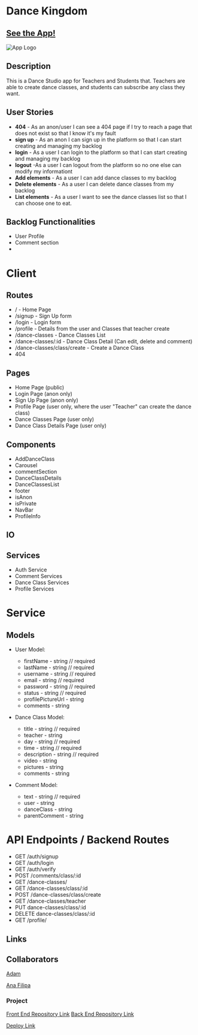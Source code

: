 
# Dance Kingdom

## [See the App!](https://dancekingdom.netlify.app/)

![App Logo](/assets/dancerlogo.png)

## Description

This is a Dance Studio app for Teachers and Students that. Teachers are able to create dance classes, and students can subscribe any class they want.
 
## User Stories

- **404** - As an anon/user I can see a 404 page if I try to reach a page that does not exist so that I know it's my fault
- **sign up** - As an anon I can sign up in the platform so that I can start creating and managing my backlog
- **login** - As a user I can login to the platform so that I can start creating and managing my backlog
- **logout** -As a user I can logout from the platform so no one else can modify my informationt
- **Add elements** - As a user I can add dance classes to my backlog
- **Delete elements** - As a user I can delete dance classes from my backlog
- **List elements** - As a user I want to see the dance classes list so that I can choose one to eat.

## Backlog Functionalities

- User Profile
- Comment section
- 

# Client

## Routes

- / - Home Page
- /signup - Sign Up form
- /login - Login form
- /profile - Details from the user and Classes that teacher create
- /dance-classes - Dance Classes List
- /dance-classes/:id - Dance Class Detail (Can edit, delete and comment)
- /dance-classes/class/create - Create a Dance Class
- 404

## Pages
- Home Page (public)
- Login Page (anon only)
- Sign Up Page (anon only)
- Profile Page (user only, where the user "Teacher" can create the dance class)
- Dance Classes Page (user only)
- Dance Class Details Page (user only)

## Components
- AddDanceClass
- Carousel
- commentSection
- DanceClassDetails
- DanceClassesList
- footer
- isAnon
- isPrivate
- NavBar
- ProfileInfo

## IO
## Services
- Auth Service
- Comment Services
- Dance Class Services
- Profile Services

# Service
## Models
- User Model:
    - firstName - string // required
    - lastName - string // required
    - username - string // required
    - email - string // required
    - password - string // required
    - status - string // required
    - profilePictureUrl - string
    - comments - string

- Dance Class Model:
    - title - string // required
    - teacher - string 
    - day - string // required
    - time - string // required
    - description - string // required
    - video - string
    - pictures - string 
    - comments - string 

- Comment Model:
    - text - string // required
    - user - string
    - danceClass - string
    - parentComment - string

# API Endpoints / Backend Routes

- GET /auth/signup
- GET /auth/login
- GET /auth/verify
- POST /comments/class/:id
- GET /dance-classes/
- GET /dance-classes/class/:id
- POST /dance-classes/class/create
- GET /dance-classes/teacher
- PUT dance-classes/class/:id
- DELETE dance-classes/class/:id
- GET /profile/



## Links

## Collaborators

[Adam](https://github.com/Maskedfoxguy)

[Ana Filipa](https://github.com/anafilipareis)

### Project

[Front End Repository Link](hhttps://github.com/anafilipareis/dance-studios-frontent.git)
[Back End Repository Link](https://github.com/anafilipareis/dance-studios-backend.git)

[Deploy Link](https://dancekingdom.netlify.app/)


